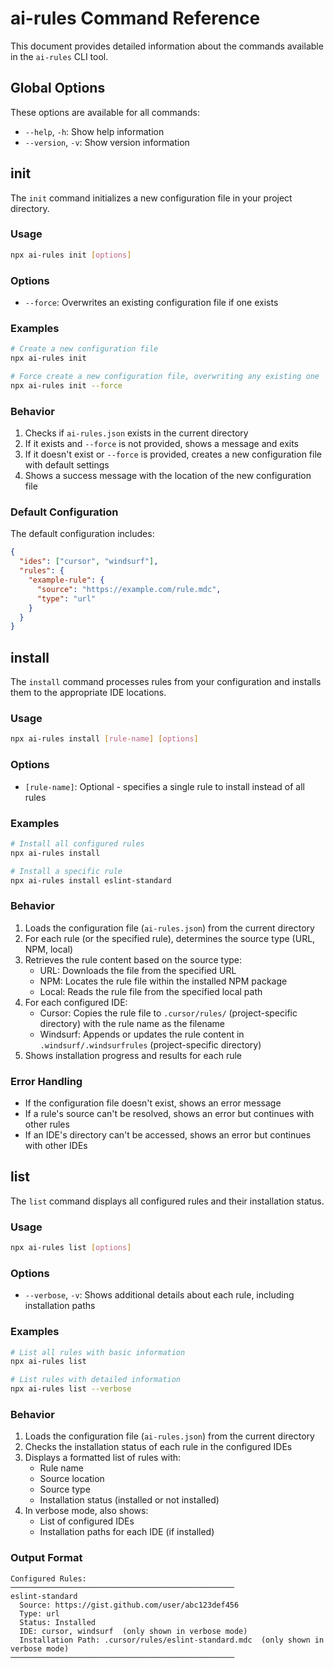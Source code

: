 # ai-rules Command Reference

This document provides detailed information about the commands available in the `ai-rules` CLI tool.

## Global Options

These options are available for all commands:

- `--help`, `-h`: Show help information
- `--version`, `-v`: Show version information

## init

The `init` command initializes a new configuration file in your project directory.

### Usage

```bash
npx ai-rules init [options]
```

### Options

- `--force`: Overwrites an existing configuration file if one exists

### Examples

```bash
# Create a new configuration file
npx ai-rules init

# Force create a new configuration file, overwriting any existing one
npx ai-rules init --force
```

### Behavior

1. Checks if `ai-rules.json` exists in the current directory
2. If it exists and `--force` is not provided, shows a message and exits
3. If it doesn't exist or `--force` is provided, creates a new configuration file with default settings
4. Shows a success message with the location of the new configuration file

### Default Configuration

The default configuration includes:

```json
{
  "ides": ["cursor", "windsurf"],
  "rules": {
    "example-rule": {
      "source": "https://example.com/rule.mdc",
      "type": "url"
    }
  }
}
```

## install

The `install` command processes rules from your configuration and installs them to the appropriate IDE locations.

### Usage

```bash
npx ai-rules install [rule-name] [options]
```

### Options

- `[rule-name]`: Optional - specifies a single rule to install instead of all rules

### Examples

```bash
# Install all configured rules
npx ai-rules install

# Install a specific rule
npx ai-rules install eslint-standard
```

### Behavior

1. Loads the configuration file (`ai-rules.json`) from the current directory
2. For each rule (or the specified rule), determines the source type (URL, NPM, local)
3. Retrieves the rule content based on the source type:
   - URL: Downloads the file from the specified URL
   - NPM: Locates the rule file within the installed NPM package
   - Local: Reads the rule file from the specified local path
4. For each configured IDE:
   - Cursor: Copies the rule file to `.cursor/rules/` (project-specific directory) with the rule name as the filename
   - Windsurf: Appends or updates the rule content in `.windsurf/.windsurfrules` (project-specific directory)
5. Shows installation progress and results for each rule

### Error Handling

- If the configuration file doesn't exist, shows an error message
- If a rule's source can't be resolved, shows an error but continues with other rules
- If an IDE's directory can't be accessed, shows an error but continues with other IDEs

## list

The `list` command displays all configured rules and their installation status.

### Usage

```bash
npx ai-rules list [options]
```

### Options

- `--verbose`, `-v`: Shows additional details about each rule, including installation paths

### Examples

```bash
# List all rules with basic information
npx ai-rules list

# List rules with detailed information
npx ai-rules list --verbose
```

### Behavior

1. Loads the configuration file (`ai-rules.json`) from the current directory
2. Checks the installation status of each rule in the configured IDEs
3. Displays a formatted list of rules with:
   - Rule name
   - Source location
   - Source type
   - Installation status (installed or not installed)
4. In verbose mode, also shows:
   - List of configured IDEs
   - Installation paths for each IDE (if installed)

### Output Format

```
Configured Rules:
──────────────────────────────────────────────────
eslint-standard
  Source: https://gist.github.com/user/abc123def456
  Type: url
  Status: Installed
  IDE: cursor, windsurf  (only shown in verbose mode)
  Installation Path: .cursor/rules/eslint-standard.mdc  (only shown in verbose mode)
──────────────────────────────────────────────────
```

